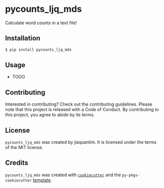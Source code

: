 # pycounts_ljq_mds

Calculate word counts in a text file!

## Installation

```bash
$ pip install pycounts_ljq_mds
```

## Usage

- TODO

## Contributing

Interested in contributing? Check out the contributing guidelines. Please note that this project is released with a Code of Conduct. By contributing to this project, you agree to abide by its terms.

## License

`pycounts_ljq_mds` was created by jiaquanlim. It is licensed under the terms of the MIT license.

## Credits

`pycounts_ljq_mds` was created with [`cookiecutter`](https://cookiecutter.readthedocs.io/en/latest/) and the `py-pkgs-cookiecutter` [template](https://github.com/py-pkgs/py-pkgs-cookiecutter).
